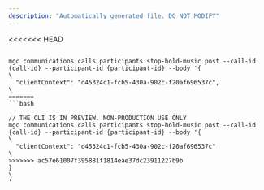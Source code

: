 ```yaml
---
description: "Automatically generated file. DO NOT MODIFY"
---
```


<<<<<<< HEAD
```cli

mgc communications calls participants stop-hold-music post --call-id {call-id} --participant-id {participant-id} --body '{\
  "clientContext": "d45324c1-fcb5-430a-902c-f20af696537c",\
=======
```bash

// THE CLI IS IN PREVIEW. NON-PRODUCTION USE ONLY
mgc communications calls participants stop-hold-music post --call-id {call-id} --participant-id {participant-id} --body '{\
  "clientContext": "d45324c1-fcb5-430a-902c-f20af696537c"\
>>>>>>> ac57e61007f395881f1814eae37dc23911227b9b
}\
'

```